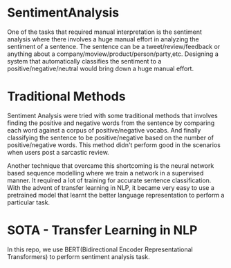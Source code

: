 # SentimentAnalysis

One of the tasks that required manual interpretation is the sentiment analysis where there involves a huge manual effort in analyzing the sentiment of a sentence. The sentence can be a tweet/review/feedback or anything about a company/moview/product/person/party,etc. Designing a system that automatically classifies the sentiment to a positive/negative/neutral would bring down a huge manual effort. 

# Traditional Methods

Sentiment Analysis were tried with some traditional methods that involves finding the positive and negative words from the sentence by comparing each word against a corpus of positive/negative vocabs. And finally classifying the sentence to be positive/negative based on the number of positive/negative words. This method didn't perform good in the scenarios when users post a sarcastic review. 

Another technique that overcame this shortcoming is the neural network based sequence modelling where we train a network in a supervised manner. It required a lot of training for accurate sentence classification. With the advent of transfer learning in NLP, it became very easy to use a pretrained model that learnt the better language representation to perform a particular task.

# SOTA - Transfer Learning in NLP
In this repo, we use BERT(Bidirectional Encoder Representational Transformers) to perform sentiment analysis task.
